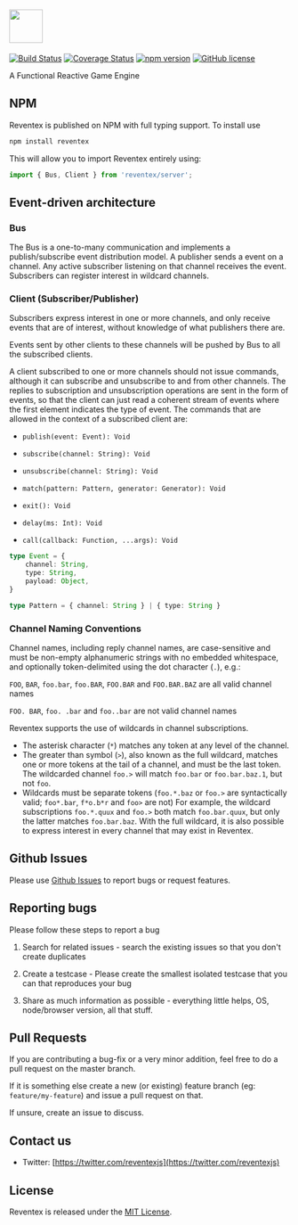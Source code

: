 # [<img src="https://user-images.githubusercontent.com/5055654/32693118-30bc25b6-c736-11e7-99c5-48c80e1c52b9.png" height="60">](https://github.com/reventex/reventex)

[![Build Status](https://travis-ci.org/reventex/reventex.svg?branch=master)](https://travis-ci.org/reventex/reventex) [![Coverage Status](https://coveralls.io/repos/github/reventex/reventex/badge.svg?branch=master)](https://coveralls.io/github/reventex/reventex?branch=master) [![npm version](https://badge.fury.io/js/reventex.svg)](https://www.npmjs.com/package/reventex) [![GitHub license](https://img.shields.io/badge/license-MIT-blue.svg)](https://github.com/reventex/reventex/blob/master/LICENSE)

A Functional Reactive Game Engine

## NPM

Reventex is published on NPM with full typing support. To install use

```bash 
npm install reventex
```

This will allow you to import Reventex entirely using:

```js
import { Bus, Client } from 'reventex/server';
```

## Event-driven architecture

### Bus

The Bus is a one-to-many communication and implements a publish/subscribe event distribution model. A publisher sends a event on a channel. Any active subscriber listening on that channel receives the event. Subscribers can register interest in wildcard channels.

### Client (Subscriber/Publisher)

Subscribers express interest in one or more channels, and only receive events that are of interest, without knowledge of what publishers there are.

Events sent by other clients to these channels will be pushed by Bus to all the subscribed clients.

A client subscribed to one or more channels should not issue commands, although it can subscribe and unsubscribe to and from other channels. The replies to subscription and unsubscription operations are sent in the form of events, so that the client can just read a coherent stream of events where the first element indicates the type of event. The commands that are allowed in the context of a subscribed client are:

* `publish(event: Event): Void`

* `subscribe(channel: String): Void`

* `unsubscribe(channel: String): Void`

* `match(pattern: Pattern, generator: Generator): Void`

* `exit(): Void`

* `delay(ms: Int): Void`

* `call(callback: Function, ...args): Void`

```typescript
type Event = { 
    channel: String,
    type: String,
    payload: Object,    
}
```

```typescript
type Pattern = { channel: String } | { type: String }
```

### Channel Naming Conventions

Channel names, including reply channel names, are case-sensitive and must be non-empty alphanumeric strings with no embedded whitespace, and optionally token-delimited using the dot character (`.`), e.g.:

`FOO`, `BAR`, `foo.bar`, `foo.BAR`, `FOO.BAR` and `FOO.BAR.BAZ` are all valid channel names

`FOO. BAR`, `foo. .bar` and `foo..bar` are not valid channel names

Reventex supports the use of wildcards in channel subscriptions.

* The asterisk character (`*`) matches any token at any level of the channel.
* The greater than symbol (`>`), also known as the full wildcard, matches one or more tokens at the tail of a channel, and must be the last token. The wildcarded channel `foo.>` will match `foo.bar` or `foo.bar.baz.1`, but not `foo`.
* Wildcards must be separate tokens (`foo.*.baz` or `foo.>` are syntactically valid; `foo*.bar`, `f*o.b*r` and `foo>` are not)
For example, the wildcard subscriptions `foo.*.quux` and `foo.>` both match `foo.bar.quux`, but only the latter matches `foo.bar.baz`. With the full wildcard, it is also possible to express interest in every channel that may exist in Reventex.

## Github Issues

Please use [Github Issues](https://github.com/reventex/reventex/issues) to report bugs or request features.

## Reporting bugs

Please follow these steps to report a bug

1. Search for related issues - search the existing issues so that you don't create duplicates

2. Create a testcase - Please create the smallest isolated testcase that you can that reproduces your bug

3. Share as much information as possible - everything little helps, OS, node/browser version, all that stuff.

## Pull Requests
If you are contributing a bug-fix or a very minor addition, feel free to do a pull request on the master branch.

If it is something else create a new (or existing) feature branch (eg: `feature/my-feature`) and issue a pull request on that.

If unsure, create an issue to discuss.

## Contact us
* Twitter: [https://twitter.com/reventexjs](https://twitter.com/reventexjs)

## License
Reventex is released under the [MIT License](./LICENSE).
